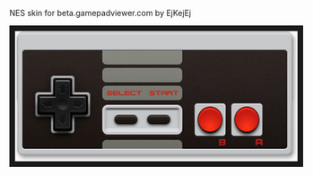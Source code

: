 <p align="left">
NES skin for beta.gamepadviewer.com by EjKejEj
</p>
<p align="left">
<img src="https://github.com/EjKejEj/Gamepad-Viewer-skins/blob/main/NES/NES.png" width="524" height="232" border="10"/>
</p>
